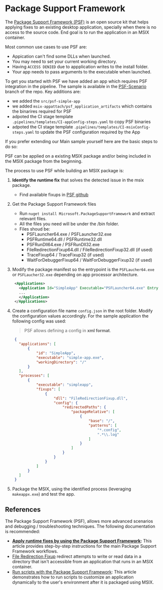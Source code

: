# Package Support Framework

The [Package Support Framework (PSF)](https://github.com/microsoft/MSIX-PackageSupportFramework) is an open source kit that helps applying fixes to an existing desktop application, specially when there is no  access to the source code. End goal is to run the application in an MSIX container.

Most common use cases to use PSF are:

- Appication can't find some DLLs when launched.
- You may need to set your current working directory.
- Having `ACCESS DENIED` due to appplication writes to the install folder.
- Your app needs to pass arguments to the executable when launched.

To get you started with PSF we have added an app which requires PSF integration in the pipeline. The sample is available in the [PSF-Scenario](https://github.com/joalmeid/avd-app-attach-ops/tree/psf-scenario) branch of the repo. Key additions are:

- we added the `src/psf-simple-app`
- we added `msix-appattach/psf_application_artifacts` which contains the binarires required for PSF
- adpoted the CI stage template  
`.pipelines/templates/CI-appConfig-steps.yaml` to copy PSF binaries
- adpoted the CI stage template  `.pipelines/templates/CI-msixConfig-steps.yaml` to update the PSF configuration required by the App 


If you prefer extending our Main sample yourself here are the basic steps to do so:

PSF can be applied on a existing MSIX package and/or being included in the MSIX package from the beginning.

The process to use PSF while building an MSIX package is:

1. **Identify the runtime fix** that solves the detected issue in the msix package.
   * Find available fixups in [PSF github](https://github.com/Microsoft/MSIX-PackageSupportFramework)
2. Get the Package Support Framework files
   * Run `nuget install Microsoft.PackageSupportFramework` and extract relevant files.
   * All the files you need will be under the /bin folder.
   * Files shoud be:
     * PSFLauncher64.exe / PSFLauncher32.exe
     * PSFRuntime64.dll / PSFRuntime32.dll
     * PSFRunDll64.exe / PSFRunDll32.exe
     * FileRedirectionFixup64.dll / FileRedirectionFixup32.dll (if used)
     * TraceFixup64 / TraceFixup32 (if used)
     * WaitForDebuggerFixup64 / WaitForDebuggerFixup32 (if used)
3. Modify the package manifest so the entrypoint is the `PSFLaucher64.exe` or `PSFLaucher32.exe` depending on app processor architecture.

   ```xml
    <Applications>
      <Application Id="SimpleApp" Executable="PSFLauncher64.exe" EntryPoint="Windows.FullTrustApplication">
      ...
      </Application>
    </Applications>
   ```

4. Create a configuration file name `config.json` in the root folder. Modify the configuration values accordingly. For the sample application the following config was used:

   > PSF allows defining a config in **xml format**.

   ```json
    {
      "applications": [
          {
              "id": "SimpleApp",
              "executable": "simple-app.exe",
              "workingDirectory": "/"
          }
      ],
      "processes": [
          {
              "executable": "simpleapp",
              "fixups": [
                  {
                      "dll": "FileRedirectionFixup.dll",
                      "config": {
                          "redirectedPaths": {
                              "packageRelative": [
                                  {
                                      "base": "/",
                                      "patterns": [
                                          "*.config",
                                          ".*\\.log"
                                      ]
                                  }  
                              ]     
                          }
                      }
                  }
              ]
          }
      ]
    }
   ```

5. Package the MSIX, using the identified process (leveraging `makeappx.exe`) and test the app.

## References

The Package Support Framework (PSF), allows more advanced scenarios and debugging / troubleshooting techniques. The following documentation is recommended:

* **[Apply runtime fixes by using the Package Support Framework](https://docs.microsoft.com/windows/uwp/porting/package-support-framework):** This article provides step-by-step instructions for the main Package Support Framework workflows.
* [File Redirection Fixup](https://github.com/Microsoft/MSIX-PackageSupportFramework/tree/master/fixups/FileRedirectionFixup) redirect attempts to write or read data in a directory that isn't accessible from an application that runs in an MSIX container.
* [Run scripts with the Package Support Framework](https://docs.microsoft.com/windows/msix/psf/run-scripts-with-package-support-framework): This article demonstrates how to run scripts to customize an application dynamically to the user's environment after it is packaged using MSIX.
